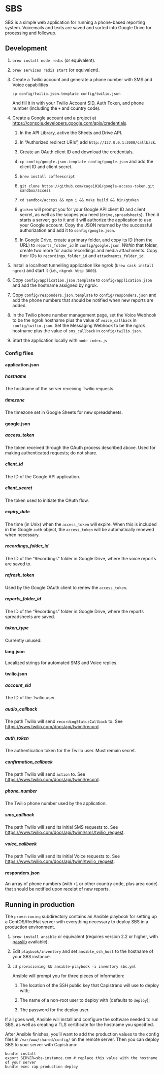 # SBS

SBS is a simple web application for running a phone-based reporting
system.  Voicemails and texts are saved and sorted into Google Drive
for processing and followup.

## Development

1. `brew install node redis` (or equivalent).

1. `brew services redis start` (or equivalent).

1. Create a Twilio account and generate a phone number with SMS and
   Voice capabilities

    `cp config/twilio.json.template config/twilio.json`

    And fill it in with your Twilio Account SID, Auth Token, and phone
    number (including the `+` and country code).

1. Create a Google account and a project at
   <https://console.developers.google.com/apis/credentials>.

    1. In the API Library, active the Sheets and Drive API.

    2. In “Authorized redirect URIs”, add `http://127.0.0.1:3000/callback`.

    2. Create an OAuth client ID and download the credentials.

    3. `cp config/google.json.template config/google.json` and add the
       client ID and client secret.

    4. `brew install coffeescript`

    5. `git clone https://github.com/cage1016/google-access-token.git sandbox/access`

    6. `cd sandbox/access && npm i && make build && bin/gtoken`

    7. `gtoken` will prompt you for your Google API client ID and
       client secret, as well as the scopes you need
       (`drive,spreadsheets`).  Then it starts a server; go to it and
       it will authorize the application to use your Google account.
       Copy the JSON returned by the successful authorization and add
       it to `config/google.json`.

    8. In Google Drive, create a primary folder, and copy its ID (from
       the URL) to `reports_folder_id` in `config/google.json`.
       _Within_ that folder, create two more for audio recordings and
       media attachments.  Copy their IDs to `recordings_folder_id`
       and `attachments_folder_id`.

1. Install a localhost tunnelling application like ngrok (`brew cask
   install ngrok`) and start it (i.e., `nkgrok http 3000`).

1. Copy `config/application.json.template` to
   `config/application.json` and add the hostname assigned by ngrok.

1. Copy `config/responders.json.template` to `config/responders.json`
   and add the phone numbers that should be notified when new reports
   are added.

1. In the Twilio phone number management page, set the Voice Webhook
   to be the ngrok hostname plus the value of `voice_callback` in
   `config/twilio.json`.  Set the Messaging Webhook to be the ngrok
   hostname plus the value of `sms_callback` in `config/twilio.json`.

1. Start the application locally with `node index.js`

### Config files

#### application.json

##### hostname

The hostname of the server receiving Twilio requests.

##### timezone

The timezone set in Google Sheets for new spreadsheets.

#### google.json

##### access_token

The token received through the OAuth process described above.  Used
for making authenticated requests; do not share.

##### client_id

The ID of the Google API application.

##### client_secret

The token used to initiate the OAuth flow.

##### expiry_date

The time (in Unix) when the `access_token` will expire.  When this is
included in the Google `auth` object, the `access_token` will be
automatically renewed when necessary.

##### recordings_folder_id

The ID of the “Recordings” folder in Google Drive, where the voice
reports are saved to.

##### refresh_token

Used by the Google OAuth client to renew the `access_token`.

##### reports_folder_id

The ID of the “Recordings” folder in Google Drive, where the reports
spreadsheets are saved.

##### token_type

Currently unused.

#### lang.json

Localized strings for automated SMS and Voice replies.

#### twilio.json

##### account_sid

The ID of the Twilio user.

##### audio_callback

The path Twilio will send `recordingStatusCallback` to.  See <https://www.twilio.com/docs/api/twiml/record>.

##### auth_token

The authentication token for the Twilio user.  Must remain secret.

##### confirmation_callback

The path Twilio will send `action` to.  See <https://www.twilio.com/docs/api/twiml/record>.

##### phone_number

The Twilio phone number used by the application.

##### sms_callback

The path Twilio will send its initial SMS requests to.  See
<https://www.twilio.com/docs/api/twiml/sms/twilio_request>.

##### voice_callback

The path Twilio will send its initial Voice requests to.  See
<https://www.twilio.com/docs/api/twiml/twilio_request>.

#### responders.json

An array of phone numbers (with `+1` or other country code, plus area
code) that should be notified upon receipt of new reports.

## Running in production

The `provisioning` subdirectory contains an Ansible playbook for
setting up a CentOS/RedHat server with everything necessary to deploy
SBS in a production environment.

1. `brew install ansible` or equivalent (requires version 2.2 or
   higher, with [passlib](http://pypi.python.org/pypi/passlib)
   available).

3. Edit `playbook/inventory` and set `ansible_ssh_host` to the
   hostname of your SBS instance.

2. `cd provisioning && ansible-playbook -i inventory sbs.yml`

    Ansible will prompt you for three pieces of information:

      1. The location of the SSH public key that Capistrano will use
         to deploy with;

      2. The name of a non-root user to deploy with (defaults to
         `deploy`);

      3. The password for the deploy user.

If all goes well, Ansible will install and configure the software
needed to run SBS, as well as creating a TLS certificate for the
hostname you specified.

After Ansible finishes, you’ll want to add the production values to
the config files in `/var/www/shared/config/` on the remote server.
Then you can deploy SBS to your server with Capistrano:

```shell
bundle install
export SERVER=sbs-instance.com # replace this value with the hostname of your server
bundle exec cap production deploy
```
